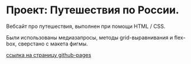 # Проект: Путешествия по России.

Вебсайт про путешествия, выполнен при помощи HTML / CSS.

Были использованы медиазапросы, методы grid-выравнивания и flex-box, сверстано с макета фигмы.

[ссылка на страницу github-pages](https://n1kford.github.io/russian-travel/index.html)
